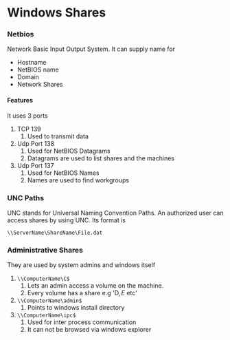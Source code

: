 # Windows Shares

### Netbios

Network Basic Input Output System. It can supply name for

* Hostname
* NetBIOS name
* Domain
* Network Shares

#### Features

It uses 3 ports

1. TCP 139
   1. Used to transmit data
2. Udp Port 138
   1. Used for NetBIOS Datagrams
   2. Datagrams are used to list shares and the machines
3. Udp Port 137
   1. Used for NetBIOS Names
   2. Names are used to find workgroups



### UNC Paths

UNC stands for Universal Naming Convention Paths. An authorized user can access shares by using UNC. Its format is

```
\\ServerName\ShareName\File.dat
```



### Administrative Shares

They are used by system admins and windows itself

1. `\\ComputerName\C$`
   1. Lets an admin access a volume on the machine.
   2. Every volume has a share e.g 'D$, E$ etc'
2. `\\ComputerName\admin$`
   1. Points to windows install directory
3. `\\ComputerName\ipc$`
   1. Used for inter process communication
   2. It can not be browsed via windows explorer

